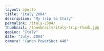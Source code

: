 ```yaml
---
layout: apollo
title: "Italy 2004"
description: "My trip to Italy"
permalink: /italy-2004/
thumbnail: /thumbnails/italy-trip-thumb.jpg
geoLoc: "Italy"
date: "July, 2004"
camera: "Canon PowerShot A40"
---
```


